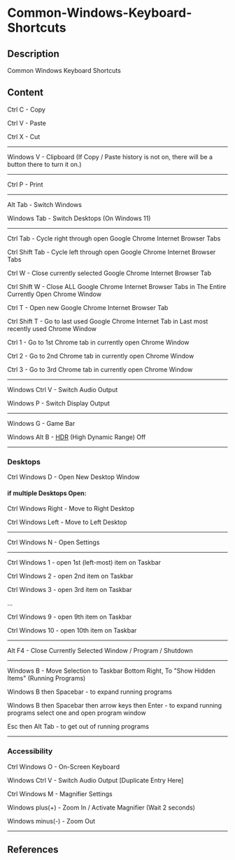 # Common-Windows-Keyboard-Shortcuts

## Description

Common Windows Keyboard Shortcuts

## Content

Ctrl C - Copy

Ctrl V - Paste

Ctrl X - Cut

____

Windows V - Clipboard (If Copy / Paste history is not on, there will be a button there to turn it on.)

____

Ctrl P - Print

____

Alt Tab - Switch Windows

Windows Tab - Switch Desktops (On Windows 11)

____

Ctrl Tab - Cycle right through open Google Chrome Internet Browser Tabs

Ctrl Shift Tab - Cycle left through open Google Chrome Internet Browser Tabs

Ctrl W - Close currently selected Google Chrome Internet Browser Tab

Ctrl Shift W - Close ALL Google Chrome Internet Browser Tabs in The Entire Currently Open Chrome Window 

Ctrl T - Open new Google Chrome Internet Browser Tab

Ctrl Shift T - Go to last used Google Chrome Internet Tab in Last most recently used Chrome Window

Ctrl 1 - Go to 1st Chrome tab in currently open Chrome Window

Ctrl 2 - Go to 2nd Chrome tab in currently open Chrome Window 

Ctrl 3 - Go to 3rd Chrome tab in currently open Chrome Window 

____

Windows Ctrl V - Switch Audio Output

Windows P - Switch Display Output

____

Windows G - Game Bar

Windows Alt B - [HDR](https://support.microsoft.com/en-us/windows/hdr-settings-in-windows-2d767185-38ec-7fdc-6f97-bbc6c5ef24e6) (High Dynamic Range) Off

____

### Desktops

Ctrl Windows D - Open New Desktop Window

#### if multiple Desktops Open:

Ctrl Windows Right - Move to Right Desktop

Ctrl Windows Left - Move to Left Desktop

____

Ctrl Windows N - Open Settings

____

Ctrl Windows 1 - open 1st (left-most) item on Taskbar

Ctrl Windows 2 - open 2nd item on Taskbar

Ctrl Windows 3 - open 3rd item on Taskbar

...

Ctrl Windows 9 - open 9th item on Taskbar

Ctrl Windows 10 - open 10th item on Taskbar

____

Alt F4 - Close Currently Selected Window / Program / Shutdown

____

Windows B - Move Selection to Taskbar Bottom Right, To "Show Hidden Items" (Running Programs)

Windows B then Spacebar - to expand running programs

Windows B then Spacebar then arrow keys then Enter - to expand running programs select one and open program window

Esc then Alt Tab - to get out of running programs

____

### Accessibility

Ctrl Windows O - On-Screen Keyboard

Windows Ctrl V - Switch Audio Output [Duplicate Entry Here]

Ctrl Windows M - Magnifier Settings

Windows plus(+) - Zoom In / Activate Magnifier (Wait 2 seconds)

Windows minus(-) - Zoom Out

____

## References
